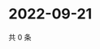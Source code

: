 # 2022-09-21

共 0 条

<!-- BEGIN WEIBO -->
<!-- 最后更新时间 Wed Sep 21 2022 00:07:44 GMT+0800 (China Standard Time) -->

<!-- END WEIBO -->
